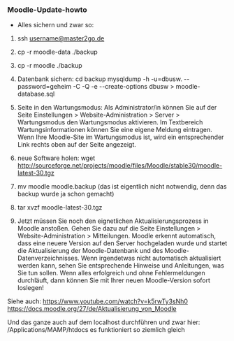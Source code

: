 ### Moodle-Update-howto

* Alles sichern und zwar so:

1. ssh username@master2go.de

2. cp -r moodle-data ./backup

3. cp -r moodle ./backup

4. Datenbank sichern:
cd backup
mysqldump -h  -u=dbusw.  --password=geheim -C -Q -e --create-options dbusw > moodle-database.sql

5. Seite in den Wartungsmodus:
Als Administrator/in können Sie auf der Seite Einstellungen > Website-Administration > Server > Wartungsmodus den Wartungsmodus aktivieren.
Im Textbereich Wartungsinformationen können Sie eine eigene Meldung eintragen.
Wenn Ihre Moodle-Site im Wartungsmodus ist, wird ein entsprechender Link rechts oben auf der Seite angezeigt.

6. neue Software holen:
 wget http://sourceforge.net/projects/moodle/files/Moodle/stable30/moodle-latest-30.tgz

7. mv moodle moodle.backup (das ist eigentlich nicht notwendig, denn das backup wurde ja schon gemacht)
8. tar xvzf moodle-latest-30.tgz
9. Jetzt müssen Sie noch den eignetlichen Aktualisierungsprozess in Moodle anstoßen. Gehen Sie dazu auf die Seite Einstellungen > Website-Administration > Mitteilungen.
Moodle erkennt automatisch, dass eine neuere Version auf den Server hochgeladen wurde und startet die Aktualisierung der Moodle-Datenbank und des Moodle-Datenverzeichnisses. Wenn irgendetwas nicht automatisch aktualisiert werden kann, sehen Sie entsprechende Hinweise und Anleitungen, was Sie tun sollen.
Wenn alles erfolgreich und ohne Fehlermeldungen durchläuft, dann können Sie mit Ihrer neuen Moodle-Version sofort loslegen!


Siehe auch:
https://www.youtube.com/watch?v=k5rwTy3sNh0
https://docs.moodle.org/27/de/Aktualisierung_von_Moodle

Und das ganze auch auf dem localhost durchführen und zwar hier:
/Applications/MAMP/htdocs
es funktioniert so ziemlich gleich
